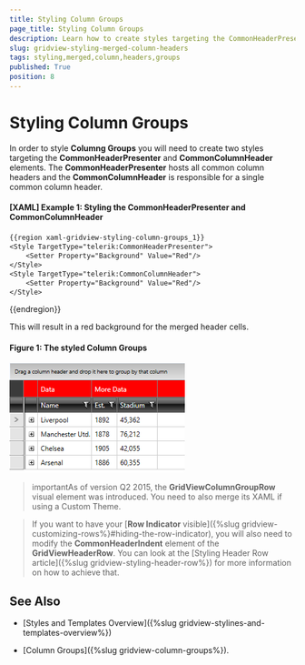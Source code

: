 ```yaml
---
title: Styling Column Groups
page_title: Styling Column Groups
description: Learn how to create styles targeting the CommonHeaderPresenter and CommonColumnHeader elements in order to style column groups in Telerik's {{ site.framework_name }} DataGrid.
slug: gridview-styling-merged-column-headers
tags: styling,merged,column,headers,groups
published: True
position: 8
---
```


# Styling Column Groups

In order to style **Columng Groups** you will need to create two styles targeting the **CommonHeaderPresenter** and **CommonColumnHeader** elements. The __CommonHeaderPresenter__ hosts all common column headers and the __CommonColumnHeader__ is responsible for a single common column header. 

#### __[XAML] Example 1: Styling the CommonHeaderPresenter and CommonColumnHeader__

	{{region xaml-gridview-styling-column-groups_1}}
	<Style TargetType="telerik:CommonHeaderPresenter">
	    <Setter Property="Background" Value="Red"/>
	</Style>
	<Style TargetType="telerik:CommonColumnHeader">
	    <Setter Property="Background" Value="Red"/>
	</Style>
{{endregion}}

This will result in a red background for the merged header cells.

#### __Figure 1: The styled Column Groups__

![The styled Column Groups](images/gridview-styling-column-groups.png)

>importantAs of version Q2 2015, the __GridViewColumnGroupRow__ visual element was introduced. You need to also merge its XAML if using a Custom Theme.

>If you want to have your [**Row Indicator** visible]({%slug gridview-customizing-rows%}#hiding-the-row-indicator), you will also need to modify the **CommonHeaderIndent** element of the **GridViewHeaderRow**. You can look at the [Styling Header Row article]({%slug gridview-styling-header-row%}) for more information on how to achieve that.

## See Also

 * [Styles and Templates Overview]({%slug gridview-stylines-and-templates-overview%})
 
 * [Column Groups]({%slug gridview-column-groups%}).
